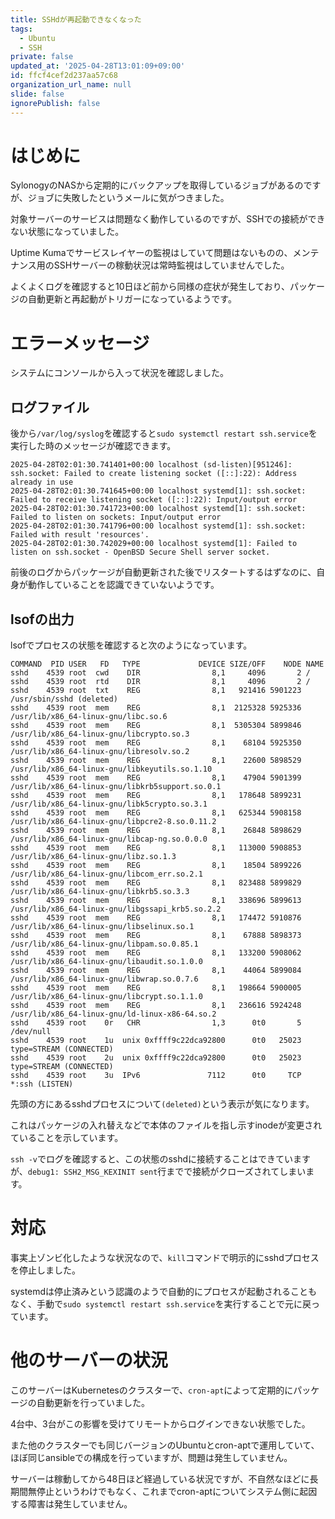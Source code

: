 ```yaml
---
title: SSHdが再起動できなくなった
tags:
  - Ubuntu
  - SSH
private: false
updated_at: '2025-04-28T13:01:09+09:00'
id: ffcf4cef2d237aa57c68
organization_url_name: null
slide: false
ignorePublish: false
---
```

# はじめに

SylonogyのNASから定期的にバックアップを取得しているジョブがあるのですが、ジョブに失敗したというメールに気がつきました。

対象サーバーのサービスは問題なく動作しているのですが、SSHでの接続ができない状態になっていました。

Uptime Kumaでサービスレイヤーの監視はしていて問題はないものの、メンテナンス用のSSHサーバーの稼動状況は常時監視はしていませんでした。

よくよくログを確認すると10日ほど前から同様の症状が発生しており、パッケージの自動更新と再起動がトリガーになっているようです。

# エラーメッセージ

システムにコンソールから入って状況を確認しました。

## ログファイル

後から``/var/log/syslog``を確認すると``sudo systemctl restart ssh.service``を実行した時のメッセージが確認できます。

```text:/var/log/syslogからの抜粋
2025-04-28T02:01:30.741401+00:00 localhost (sd-listen)[951246]: ssh.socket: Failed to create listening socket ([::]:22): Address already in use
2025-04-28T02:01:30.741645+00:00 localhost systemd[1]: ssh.socket: Failed to receive listening socket ([::]:22): Input/output error
2025-04-28T02:01:30.741723+00:00 localhost systemd[1]: ssh.socket: Failed to listen on sockets: Input/output error
2025-04-28T02:01:30.741796+00:00 localhost systemd[1]: ssh.socket: Failed with result 'resources'.
2025-04-28T02:01:30.742029+00:00 localhost systemd[1]: Failed to listen on ssh.socket - OpenBSD Secure Shell server socket.
```

前後のログからパッケージが自動更新された後でリスタートするはずなのに、自身が動作していることを認識できていないようです。

## lsofの出力

lsofでプロセスの状態を確認すると次のようになっています。

```text:lsof -pの出力
COMMAND  PID USER   FD   TYPE             DEVICE SIZE/OFF    NODE NAME
sshd    4539 root  cwd    DIR                8,1     4096       2 /
sshd    4539 root  rtd    DIR                8,1     4096       2 /
sshd    4539 root  txt    REG                8,1   921416 5901223 /usr/sbin/sshd (deleted)
sshd    4539 root  mem    REG                8,1  2125328 5925336 /usr/lib/x86_64-linux-gnu/libc.so.6
sshd    4539 root  mem    REG                8,1  5305304 5899846 /usr/lib/x86_64-linux-gnu/libcrypto.so.3
sshd    4539 root  mem    REG                8,1    68104 5925350 /usr/lib/x86_64-linux-gnu/libresolv.so.2
sshd    4539 root  mem    REG                8,1    22600 5898529 /usr/lib/x86_64-linux-gnu/libkeyutils.so.1.10
sshd    4539 root  mem    REG                8,1    47904 5901399 /usr/lib/x86_64-linux-gnu/libkrb5support.so.0.1
sshd    4539 root  mem    REG                8,1   178648 5899231 /usr/lib/x86_64-linux-gnu/libk5crypto.so.3.1
sshd    4539 root  mem    REG                8,1   625344 5908158 /usr/lib/x86_64-linux-gnu/libpcre2-8.so.0.11.2
sshd    4539 root  mem    REG                8,1    26848 5898629 /usr/lib/x86_64-linux-gnu/libcap-ng.so.0.0.0
sshd    4539 root  mem    REG                8,1   113000 5908853 /usr/lib/x86_64-linux-gnu/libz.so.1.3
sshd    4539 root  mem    REG                8,1    18504 5899226 /usr/lib/x86_64-linux-gnu/libcom_err.so.2.1
sshd    4539 root  mem    REG                8,1   823488 5899829 /usr/lib/x86_64-linux-gnu/libkrb5.so.3.3
sshd    4539 root  mem    REG                8,1   338696 5899613 /usr/lib/x86_64-linux-gnu/libgssapi_krb5.so.2.2
sshd    4539 root  mem    REG                8,1   174472 5910876 /usr/lib/x86_64-linux-gnu/libselinux.so.1
sshd    4539 root  mem    REG                8,1    67888 5898373 /usr/lib/x86_64-linux-gnu/libpam.so.0.85.1
sshd    4539 root  mem    REG                8,1   133200 5908062 /usr/lib/x86_64-linux-gnu/libaudit.so.1.0.0
sshd    4539 root  mem    REG                8,1    44064 5899084 /usr/lib/x86_64-linux-gnu/libwrap.so.0.7.6
sshd    4539 root  mem    REG                8,1   198664 5900005 /usr/lib/x86_64-linux-gnu/libcrypt.so.1.1.0
sshd    4539 root  mem    REG                8,1   236616 5924248 /usr/lib/x86_64-linux-gnu/ld-linux-x86-64.so.2
sshd    4539 root    0r   CHR                1,3      0t0       5 /dev/null
sshd    4539 root    1u  unix 0xffff9c22dca92800      0t0   25023 type=STREAM (CONNECTED)
sshd    4539 root    2u  unix 0xffff9c22dca92800      0t0   25023 type=STREAM (CONNECTED)
sshd    4539 root    3u  IPv6               7112      0t0     TCP *:ssh (LISTEN)
```

先頭の方にあるsshdプロセスについて``(deleted)``という表示が気になります。

これはパッケージの入れ替えなどで本体のファイルを指し示すinodeが変更されていることを示しています。

``ssh -v``でログを確認すると、この状態のsshdに接続することはできていますが、``debug1: SSH2_MSG_KEXINIT sent``行までで接続がクローズされてしまいます。

# 対応

事実上ゾンビ化したような状況なので、``kill``コマンドで明示的にsshdプロセスを停止しました。

systemdは停止済みという認識のようで自動的にプロセスが起動されることもなく、手動で``sudo systemctl restart ssh.service``を実行することで元に戻っています。

# 他のサーバーの状況

このサーバーはKubernetesのクラスターで、``cron-apt``によって定期的にパッケージの自動更新を行っていました。

4台中、3台がこの影響を受けてリモートからログインできない状態でした。

また他のクラスターでも同じバージョンのUbuntuとcron-aptで運用していて、ほぼ同じansibleでの構成を行っていますが、問題は発生していません。

サーバーは稼動してから48日ほど経過している状況ですが、不自然なほどに長期間無停止というわけでもなく、これまでcron-aptについてシステム側に起因する障害は発生していません。



